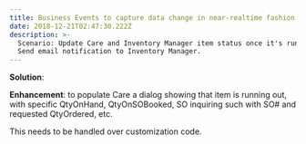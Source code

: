 ```yaml
---
title: Business Events to capture data change in near-realtime fashion
date: 2018-12-21T02:47:30.222Z
description: >-
  Scenario: Update Care and Inventory Manager item status once it's running out.
  Send email notification to Inventory Manager.
---
```

**Solution**: 



**Enhancement**: to populate Care a dialog showing that item is running out, with specific QtyOnHand, QtyOnSOBooked, SO inquiring such with SO# and requested QtyOrdered, etc.

This needs to be handled over customization code.

